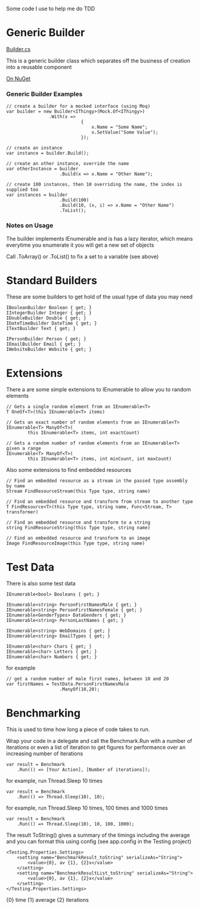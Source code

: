 Some code I use to help me do TDD

# Generic Builder

[Builder.cs](https://github.com/MrAntix/Testing/blob/master/antix-testing/Antix.Testing/Builder.cs)

This is a generic builder class which separates off the business of creation into a reusable component

[On NuGet](https://nuget.org/packages/antix-testing)

### Generic Builder Examples

    // create a builder for a mocked interface (using Moq)
    var builder = new Builder<IThingy>(Mock.Of<IThingy>)
                    .With(x => 
                                {
                                    x.Name = "Some Name";
                                    x.SetValue("Some Value");
                                });
 
    // create an instance
    var instance = builder.Build();

    // create an other instance, override the name
    var otherInstance = builder
	                    .Build(x => x.Name = "Other Name");

    // create 100 instances, then 10 overriding the name, the index is supplied too
    var instances = builder
                        .Build(100)
                        .Build(10, (x, i) => x.Name = "Other Name")
						.ToList();

### Notes on Usage

The builder implements IEnumerable<T> and is has a lazy iterator, which means everytime 
you enumerate it you will get a new set of objects

Call .ToArray() or .ToList() to fix a set to a variable (see above)

# Standard Builders

These are some builders to get hold of the usual type of data you may need

    IBooleanBuilder Boolean { get; }
    IIntegerBuilder Integer { get; }
    IDoubleBuilder Double { get; }
    IDateTimeBuilder DateTime { get; }
    ITextBuilder Text { get; }

    IPersonBuilder Person { get; }
    IEmailBuilder Email { get; }
    IWebsiteBuilder Website { get; }

# Extensions

There a are some simple extensions to IEnumerable<T> to allow you to random elements

    // Gets a single random element from an IEnumerable<T>
    T OneOf<T>(this IEnumerable<T> items)

	// Gets an exact number of random elements from an IEnumerable<T>
	IEnumerable<T> ManyOf<T>(
            this IEnumerable<T> items, int exactCount)
			
	// Gets a random number of random elements from an IEnumerable<T> given a range
	IEnumerable<T> ManyOf<T>(
            this IEnumerable<T> items, int minCount, int maxCount)

Also some extensions to find embedded resources

	// Find an embedded resource as a stream in the passed type assembly by name
    Stream FindResourceStream(this Type type, string name)

	// Find an embedded resource and transform from stream to another type
    T FindResource<T>(this Type type, string name, Func<Stream, T> transformer)

	// Find an embedded resource and transform to a string
    string FindResourceString(this Type type, string name)

	// Find an embedded resource and transform to an image
    Image FindResourceImage(this Type type, string name)

# Test Data

There is also some test data

    IEnumerable<bool> Booleans { get; }

    IEnumerable<string> PersonFirstNamesMale { get; }
    IEnumerable<string> PersonFirstNamesFemale { get; }
    IEnumerable<GenderTypes> DataGenders { get; }
    IEnumerable<string> PersonLastNames { get; }

    IEnumerable<string> WebDomains { get; }
    IEnumerable<string> EmailTypes { get; }

    IEnumerable<char> Chars { get; }
    IEnumerable<char> Letters { get; }
    IEnumerable<char> Numbers { get; }

for example

    // get a random number of male first names, between 10 and 20
	var firstNames = TestData.PersonFirstNamesMale
                        .ManyOf(10,20);

# Benchmarking

This is used to time how long a piece of code takes to run.

Wrap your code in a delegate and call the Benchmark.Run with a number 
of iterations or even a list of iteration to get figures for performance
over an increasing number of iterations

    var result = Benchmark
        .Run(() => [Your Action], [Number of iterations]);

for example, run Thread.Sleep 10 times

    var result = Benchmark
        .Run(() => Thread.Sleep(10), 10);

for example, run Thread.Sleep 10 times, 100 times and 1000 times

    var result = Benchmark
        .Run(() => Thread.Sleep(10), 10, 100, 1000);

The result ToString() gives a summary of the timings including the average
and you can format this using config (see app.config in the Testing project)

    <Testing.Properties.Settings>
        <setting name="BenchmarkResult_toString" serializeAs="String">
            <value>{0}, av {1}, {2}x</value>
        </setting>
        <setting name="BenchmarkResultList_toString" serializeAs="String">
            <value>{0}, av {1}, {2}x</value>
        </setting>
    </Testing.Properties.Settings>

{0} time
{1} average
{2} iterations